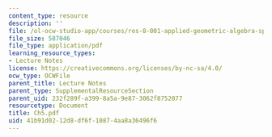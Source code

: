 ```yaml
---
content_type: resource
description: ''
file: /ol-ocw-studio-app/courses/res-8-001-applied-geometric-algebra-spring-2009/41b91d0212d8df6f10874aa8a36496f6_Ch5.pdf
file_size: 587046
file_type: application/pdf
learning_resource_types:
- Lecture Notes
license: https://creativecommons.org/licenses/by-nc-sa/4.0/
ocw_type: OCWFile
parent_title: Lecture Notes
parent_type: SupplementalResourceSection
parent_uid: 232f289f-a399-8a5a-9e87-3062f8752077
resourcetype: Document
title: Ch5.pdf
uid: 41b91d02-12d8-df6f-1087-4aa8a36496f6
---
```

